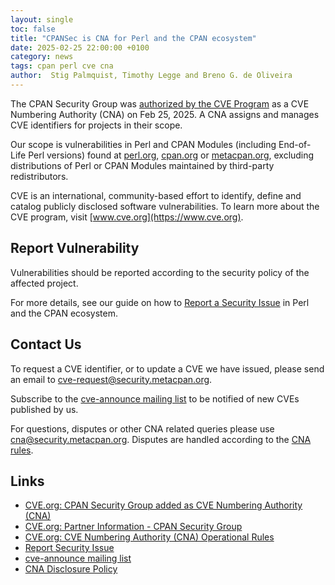 ```yaml
---
layout: single
toc: false
title: "CPANSec is CNA for Perl and the CPAN ecosystem"
date: 2025-02-25 22:00:00 +0100
category: news
tags: cpan perl cve cna
author:  Stig Palmquist, Timothy Legge and Breno G. de Oliveira
---
```


The CPAN Security Group was [authorized by the CVE Program](https://www.cve.org/Media/News/item/news/2025/02/25/CPAN-Security-Group-Added-as-CNA) as a CVE Numbering Authority (CNA) on Feb 25, 2025. A CNA assigns and manages CVE identifiers for projects in their scope.

Our scope is vulnerabilities in Perl and CPAN Modules (including End-of-Life Perl versions) found at [perl.org](https://perl.org/), [cpan.org](https://cpan.org/) or [metacpan.org](https://metacpan.org/), excluding distributions of Perl or CPAN Modules maintained by third-party redistributors.

CVE is an international, community-based effort to identify, define and catalog publicly disclosed software vulnerabilities. To learn more about the CVE program, visit [www.cve.org](https://www.cve.org).

## Report Vulnerability

Vulnerabilities should be reported according to the security policy of the affected project.

For more details, see our guide on how to [Report a Security Issue](https://security.metacpan.org/docs/report.html) in Perl and the CPAN ecosystem.

## Contact Us

To request a CVE identifier, or to update a CVE we have issued, please send an email to [cve-request@security.metacpan.org](mailto:cve-request@security.metacpan.org).

Subscribe to the [cve-announce mailing list](https://lists.security.metacpan.org/cve-announce/) to be notified of new CVEs published by us.

For questions, disputes or other CNA related queries please use [cna@security.metacpan.org](mailto:cna@security.metacpan.org). Disputes are handled according to the [CNA rules](https://www.cve.org/ResourcesSupport/AllResources/CNARules).

## Links

- [CVE.org: CPAN Security Group added as CVE Numbering Authority (CNA)](https://www.cve.org/Media/News/item/news/2025/02/25/CPAN-Security-Group-Added-as-CNA)
- [CVE.org: Partner Information - CPAN Security Group](https://www.cve.org/PartnerInformation/ListofPartners/partner/CPANSec)
- [CVE.org: CVE Numbering Authority (CNA) Operational Rules](https://www.cve.org/ResourcesSupport/AllResources/CNARules)
- [Report Security Issue](https://security.metacpan.org/docs/report.html)
- [cve-announce mailing list](https://lists.security.metacpan.org/cve-announce/)
- [CNA Disclosure Policy](https://security.metacpan.org/docs/cna-disclosure-policy.html)

